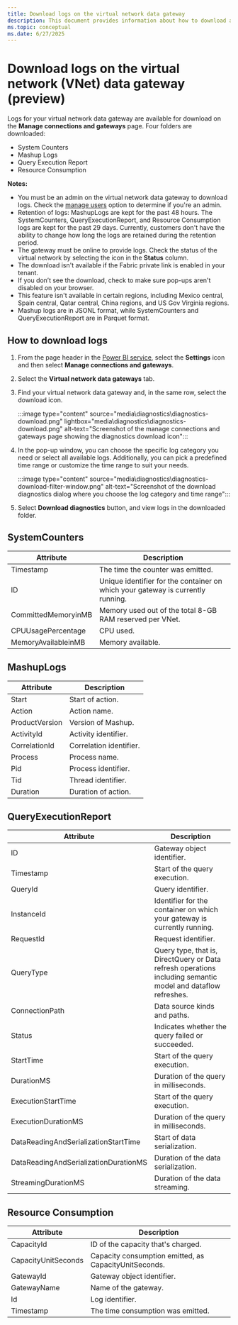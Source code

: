 ```yaml
---
title: Download logs on the virtual network data gateway
description: This document provides information about how to download and interpret virtual network (VNet) data gateways logs.
ms.topic: conceptual
ms.date: 6/27/2025
---
```


# Download logs on the virtual network (VNet) data gateway (preview)

Logs for your virtual network data gateway are available for download on the **Manage connections and gateways** page. Four folders are downloaded:

- System Counters
- Mashup Logs
- Query Execution Report
- Resource Consumption

<!--markdownlint-disable MD036-->
**Notes:**
<!--markdownlint-enable MD036-->

- You must be an admin on the virtual network data gateway to download logs. Check the [manage users](manage-data-gateways.md) option to determine if you're an admin.
- Retention of logs: MashupLogs are kept for the past 48 hours. The SystemCounters, QueryExecutionReport, and Resource Consumption logs are kept for the past 29 days. Currently, customers don't have the ability to change how long the logs are retained during the retention period.
- The gateway must be online to provide logs. Check the status of the virtual network by selecting the icon in the **Status** column.
- The download isn't available if the Fabric private link is enabled in your tenant.
- If you don’t see the download, check to make sure pop-ups aren't disabled on your browser.
- This feature isn't available in certain regions, including Mexico central, Spain central, Qatar central, China regions, and US Gov Virginia regions.
- Mashup logs are in JSONL format, while SystemCounters and QueryExecutionReport are in Parquet format.

## How to download logs

1. From the page header in the [Power BI service](https://app.powerbi.com), select the **Settings** icon and then select **Manage connections and gateways**.
2. Select the **Virtual network data gateways** tab.
3. Find your virtual network data gateway and, in the same row, select the download icon.

   :::image type="content" source="media\diagnostics\diagnostics-download.png" lightbox="media\diagnostics\diagnostics-download.png" alt-text="Screenshot of the manage connections and gateways page showing the diagnostics download icon":::

4. In the pop-up window, you can choose the specific log category you need or select all available logs. Additionally, you can pick a predefined time range or customize the time range to suit your needs.

   :::image type="content" source="media\diagnostics\diagnostics-download-filter-window.png" alt-text="Screenshot of the download diagnostics dialog where you choose the log category and time range":::

5. Select **Download diagnostics** button, and view logs in the downloaded folder.

## SystemCounters

| Attribute | Description |
| --- | --- |
| Timestamp | The time the counter was emitted. |
| ID | Unique identifier for the container on which your gateway is currently running. |
| CommittedMemoryinMB | Memory used out of the total 8-GB RAM reserved per VNet. |
| CPUUsagePercentage | CPU used. |
| MemoryAvailableinMB | Memory available. |

## MashupLogs

| Attribute | Description |
| --- | --- |
| Start | Start of action. |
| Action | Action name. |
| ProductVersion | Version of Mashup. |
| ActivityId | Activity identifier. |
| CorrelationId | Correlation identifier. |
| Process | Process name. |
| Pid | Process identifier. |
| Tid | Thread identifier. |
| Duration | Duration of action. |

## QueryExecutionReport

| Attribute | Description |
| --- | --- |
| ID | Gateway object identifier. |
| Timestamp | Start of the query execution. |
| QueryId | Query identifier. |
| InstanceId | Identifier for the container on which your gateway is currently running. |
| RequestId | Request identifier. |
| QueryType | Query type, that is, DirectQuery or Data refresh operations including semantic model and dataflow refreshes. |
| ConnectionPath | Data source kinds and paths. |
| Status | Indicates whether the query failed or succeeded. |
| StartTime | Start of the query execution. |
| DurationMS | Duration of the query in milliseconds. |
| ExecutionStartTime | Start of the query execution. |
| ExecutionDurationMS | Duration of the query in milliseconds. |
| DataReadingAndSerializationStartTime | Start of data serialization. |
| DataReadingAndSerializationDurationMS | Duration of the data serialization. |
| StreamingDurationMS | Duration of the data streaming. |

## Resource Consumption

| Attribute | Description |
| --- | --- |
| CapacityId | ID of the capacity that's charged. |
| CapacityUnitSeconds | Capacity consumption emitted, as CapacityUnitSeconds. |
| GatewayId | Gateway object identifier. |
| GatewayName | Name of the gateway. |
| Id | Log identifier. |
| Timestamp | The time consumption was emitted. |
